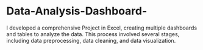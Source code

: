 # Data-Analysis-Dashboard-
I developed a comprehensive Project in Excel, creating multiple dashboards and tables to analyze the data. This process involved several stages, including data preprocessing, data cleaning, and data visualization.
